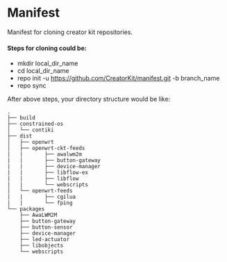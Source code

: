 # Manifest

Manifest for cloning creator kit repositories.

#### Steps for cloning could be:
- mkdir local_dir_name
- cd local_dir_name
- repo init -u https://github.com/CreatorKit/manifest.git -b branch_name
- repo sync

After above steps, your directory structure would be like:
```
.
├── build
├── constrained-os
│   └── contiki
├── dist
│   ├── openwrt
│   ├── openwrt-ckt-feeds
|   |       ├── awalwm2m
|   |       ├── button-gateway
|   |       ├── device-manager
|   |       ├── libflow-ex
|   |       ├── libflow
|   |       └── webscripts
│   └── openwrt-feeds
|   |       ├── cgilua
|   |       └── fping
└── packages
    ├── AwaLWM2M
    ├── button-gateway
    ├── button-sensor
    ├── device-manager
    ├── led-actuator
    ├── libobjects
    └── webscripts
```
